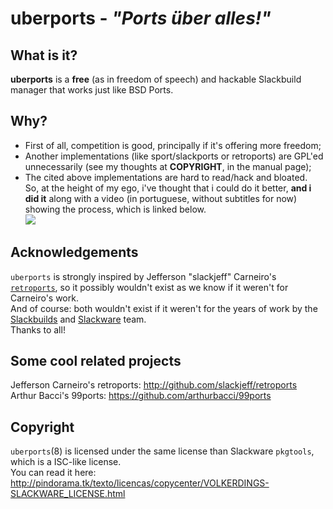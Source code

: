 # uberports - *"Ports über alles!"*

## What is it?
**uberports** is a **free** (as in freedom of speech) and hackable Slackbuild manager that works just like BSD Ports.  

## Why?
- First of all, competition is good, principally if it's offering more freedom;  
- Another implementations (like sport/slackports or retroports) are GPL'ed unnecessarily (see my thoughts at **COPYRIGHT**, in the manual page);  
- The cited above implementations are hard to read/hack and bloated.  
So, at the height of my ego, i've thought that i could do it better, __and i did it__ along with a video (in portuguese, without subtitles for now) showing the process, which is linked below.  
[![](http://img.youtube.com/vi/lm-B2qecsCI/0.jpg)](http://www.youtube.com/watch?v=lm-B2qecsCI "")

## Acknowledgements
`uberports` is strongly inspired by Jefferson "slackjeff" Carneiro's [`retroports`](http://github.com/slackjeff/retroports), so it possibly wouldn't exist as we know if it weren't for Carneiro's work.  
And of course: both wouldn't exist if it weren't for the years of work by the [Slackbuilds](http://slackbuilds.org/) and [Slackware](http://www.slackware.com/) team.  
Thanks to all!

## Some cool related projects
Jefferson Carneiro's retroports: http://github.com/slackjeff/retroports  
Arthur Bacci's 99ports: https://github.com/arthurbacci/99ports  

## Copyright
`uberports`(8) is licensed under the same license than Slackware `pkgtools`, which is a ISC-like license.  
You can read it here: http://pindorama.tk/texto/licencas/copycenter/VOLKERDINGS-SLACKWARE_LICENSE.html
